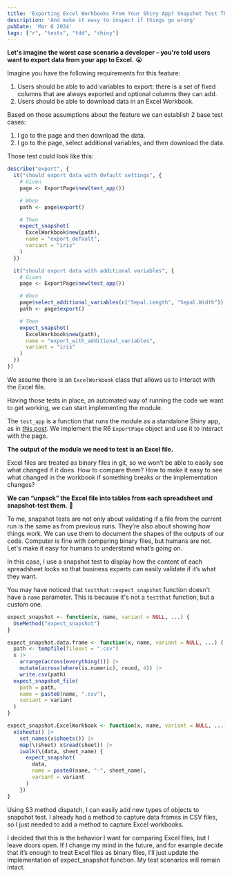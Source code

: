 ```yaml
---
title: 'Exporting Excel Workbooks From Your Shiny App? Snapshot Test Them!'
description: 'And make it easy to inspect if things go wrong'
pubDate: 'Mar 6 2024'
tags: ["r", "tests", "tdd", "shiny"]
---
```


**Let's imagine the worst case scenario a developer – you're told users want to export data from your app to Excel.** 😭

Imagine you have the following requirements for this feature:
1. Users should be able to add variables to export: there is a set of fixed columns that are always exported and optional columns they can add.
2. Users should be able to download data in an Excel Workbook.

Based on those assumptions about the feature we can establish 2 base test cases:
1. I go to the page and then download the data.
1. I go to the page, select additional variables, and then download the data.

Those test could look like this:

```r
describe("export", {
  it("should export data with default settings", {
    # Given
    page <- ExportPage$new(test_app())

    # When
    path <- page$export()

    # Then
    expect_snapshot(
      ExcelWorkbook$new(path),
      name = "export_default",
      variant = "iris"
    )
  })

  it("should export data with additional variables", {
    # Given
    page <- ExportPage$new(test_app())

    # When
    page$select_additional_variables(c("Sepal.Length", "Sepal.Width"))
    path <- page$export()

    # Then
    expect_snapshot(
      ExcelWorkbook$new(path),
      name = "export_with_additional_variables",
      variant = "iris"
    )
  })
})
```

We assume there is an `ExcelWorkbook` class that allows us to interact with the Excel file.

Having those tests in place, an automated way of running the code we want to get working, we can start implementing the module.

The `test_app` is a function that runs the module as a standalone Shiny app, as in [this post](../how-to-use-tests-to-develop-shiny-modules/). We implement the R6 `ExportPage` object and use it to interact with the page.

**The output of the module we need to test is an Excel file.**

Excel files are treated as binary files in git, so we won’t be able to easily see what changed if it does. How to compare them? How to make it easy to see what changed in the workbook if something breaks or the implementation changes?

**We can “unpack” the Excel file into tables from each spreadsheet and snapshot-test them.** 📸

To me, snapshot tests are not only about validating if a file from the current run is the same as from previous runs. They’re also about showing how things work. We can use them to document the shapes of the outputs of our code. Computer is fine with comparing binary files, but humans are not. Let's make it easy for humans to understand what’s going on.

In this case, I use a snapshot test to display how the content of each spreadsheet looks so that business experts can easily validate if it’s what they want.

You may have noticed that `testthat::expect_snapshot` function doesn't have a `name` parameter. This is because it's not a `testthat` function, but a custom one.

```r
expect_snapshot <- function(x, name, variant = NULL, ...) {
  UseMethod("expect_snapshot")
}

expect_snapshot.data.frame <- function(x, name, variant = NULL, ...) {
  path <- tempfile(fileext = ".csv")
  x |>
    arrange(across(everything())) |>
    mutate(across(where(is.numeric), round, 4)) |>
    write.csv(path)
  expect_snapshot_file(
    path = path,
    name = paste0(name, ".csv"),
    variant = variant
  )
}

expect_snapshot.ExcelWorkbook <- function(x, name, variant = NULL, ...) {
  x$sheets() |>
    set_names(x$sheets()) |>
    map(\(sheet) x$read(sheet)) |>
    iwalk(\(data, sheet_name) {
      expect_snapshot(
        data,
        name = paste0(name, "-", sheet_name),
        variant = variant
      )
    })
}
```

Using S3 method dispatch, I can easily add new types of objects to snapshot test. I already had a method to capture data frames in CSV files, so I just needed to add a method to capture Excel workbooks.

I decided that this is the behavior I want for comparing Excel files, but I leave doors open. If I change my mind in the future, and for example decide that it’s enough to treat Excel files as binary files, I’ll just update the implementation of expect_snapshot function. My test scenarios will remain intact.

